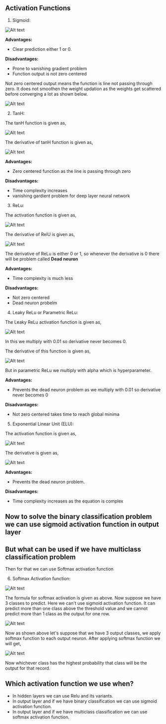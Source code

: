 ## Activation Functions

1) Sigmoid:

![Alt text](image-3.png)

**Advantages:**
- Clear prediction either 1 or 0.

**Disadvantages:**
- Prone to vanishing gradient problem
- Function output is not zero centered

Not zero centered output means the function is line not passing through zero.
It does not smoothen the weight updation as the weights get scattered before converging a lot as shown below.

![Alt text](image-4.png)



2) TanH:

The tanH function is given as,

![Alt text](image-5.png)

The derivative of tanH function is given as,

![Alt text](image-6.png)

**Advantages:**
- Zero centered function as the line is passing through zero

**Disadvantages:**
- Time complexity increases
- vanishing gardient problem for deep layer neural network



3) ReLu:

The activation function is given as,

![Alt text](image-8.png)

The derivative of RelU is given as,

![Alt text](image-7.png)

The derivative of ReLu is either 0 or 1, so whenever the derivative is 0 there will be problem called **Dead neuron**

**Advantages:**
- Time complexity is much less

**Disadvantages:**
- Not zero centered
- Dead neuron probelm


4) Leaky ReLu or Parametric ReLu:

The Leaky ReLu activation function is given as,

![Alt text](image-9.png)

In this we multiply with 0.01 so derivative never becomes 0.

The derivative of this function is given as,

![Alt text](image-10.png)

But in parametric ReLu we multiply with alpha which is hyperparameter.

**Advantages:**
- Prevents the dead neuron problem as we multiply with 0.01 so derivative never becomes 0

**Disadvantages:**
- Not zero centered takes time to reach global minima


5) Exponential Linear Unit (ELU):

The activation function is given as,

![Alt text](image-11.png)

The derivative is given as,

![Alt text](image-12.png)


**Advantages:**
- Prevents the dead neuron problem.

**Disadvantages:**
- Time complexity increases as the equation is complex


## Now to solve the binary classification problem we can use sigmoid activation function in output layer
## But what can be used if we have multiclass classification problem

Then for that we can use Softmax activation function


6) Softmax Activation function:

![Alt text](image-13.png)

The formula for softmax activation is given as above.
Now suppose we have 3 classes to predict. Here we can't use sigmoid activation function. It can predict more than one class above the threshold value and we cannot predict more than 1 class as the output for one row.

![Alt text](image-14.png)

Now as shown above let's suppose that we have 3 output classes, we apply softmax function to each output neuron.
After applying softmax function we will get,

![Alt text](image-15.png)

Now whichever class has the highest probability that class will be the output for that record.


## Which activation function we use when?

- In hidden layers we can use Relu and its variants.
- In output layer and if we have binary classification we can use sigmoid activation function.
- In output layer and if we have multiclass classification we can use softmax activation function.
